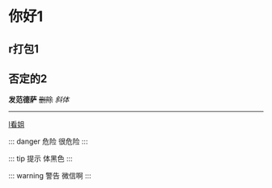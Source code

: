 # 你好1
## r打包1
## 否定的2


**发范德萨**
~~删除~~
*斜体*

---

[l看姐](https://www.baidu.com)

::: danger 危险
很危险
:::

::: tip 提示
体黑色
:::


::: warning 警告
微信啊 
:::